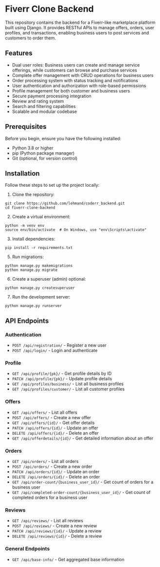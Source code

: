 # Fiverr Clone Backend

This repository contains the backend for a Fiverr-like marketplace platform built using Django. It provides RESTful APIs to manage offers, orders, user profiles, and transactions, enabling business users to post services and customers to order them.

## Features

* Dual user roles: Business users can create and manage service offerings, while customers can browse and purchase services
* Complete offer management with CRUD operations for business users
* Order processing system with status tracking and notifications
* User authentication and authorization with role-based permissions
* Profile management for both customer and business users
* Secure payment processing integration
* Review and rating system
* Search and filtering capabilities
* Scalable and modular codebase

## Prerequisites

Before you begin, ensure you have the following installed:

* Python 3.8 or higher
* pip (Python package manager)
* Git (optional, for version control)

## Installation

Follow these steps to set up the project locally:

1. Clone the repository:
```
git clone https://github.com/lehmand/coderr_backend.git
cd fiverr-clone-backend
```

2. Create a virtual environment:
```
python -m venv env
source env/bin/activate  # On Windows, use "env\Scripts\activate"
```

3. Install dependencies:
```
pip install -r requirements.txt
```

5. Run migrations:
```
python manage.py makemigrations
python manage.py migrate
```

6. Create a superuser (admin) optional:
```
python manage.py createsuperuser
```

7. Run the development server:
```
python manage.py runserver
```

## API Endpoints

### Authentication
- `POST /api/registration/` - Register a new user
- `POST /api/login/` - Login and authenticate

### Profile
- `GET /api/profile/{pk}/` - Get profile details by ID
- `PATCH /api/profile/{pk}/` - Update profile details
- `GET /api/profiles/business/` - List all business profiles
- `GET /api/profiles/customer/` - List all customer profiles

### Offers
- `GET /api/offers/` - List all offers
- `POST /api/offers/` - Create a new offer
- `GET /api/offers/{id}/` - Get offer details
- `PATCH /api/offers/{id}/` - Update an offer
- `DELETE /api/offers/{id}/` - Delete an offer
- `GET /api/offerdetails/{id}/` - Get detailed information about an offer

### Orders
- `GET /api/orders/` - List all orders
- `POST /api/orders/` - Create a new order
- `PATCH /api/orders/{id}/` - Update an order
- `DELETE /api/orders/{id}/` - Delete an order
- `GET /api/order-count/{business_user_id}/` - Get count of orders for a business user
- `GET /api/completed-order-count/{business_user_id}/` - Get count of completed orders for a business user

### Reviews
- `GET /api/reviews/` - List all reviews
- `POST /api/reviews/` - Create a new review
- `PATCH /api/reviews/{id}/` - Update a review
- `DELETE /api/reviews/{id}/` - Delete a review

### General Endpoints
- `GET /api/base-info/` - Get aggregated base information
